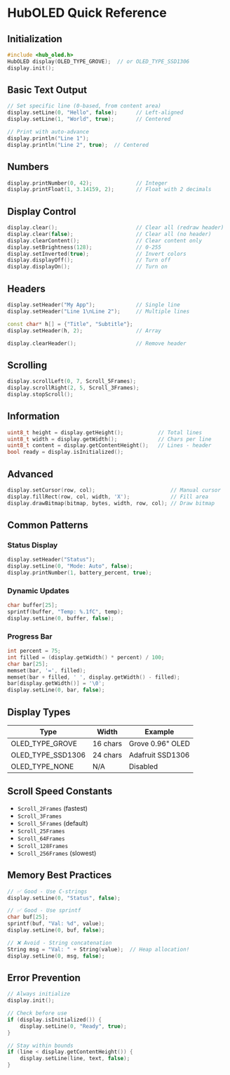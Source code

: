 # HubOLED Quick Reference

## Initialization
```cpp
#include <hub_oled.h>
HubOLED display(OLED_TYPE_GROVE);  // or OLED_TYPE_SSD1306
display.init();
```

## Basic Text Output
```cpp
// Set specific line (0-based, from content area)
display.setLine(0, "Hello", false);      // Left-aligned
display.setLine(1, "World", true);       // Centered

// Print with auto-advance
display.println("Line 1");
display.println("Line 2", true);  // Centered
```

## Numbers
```cpp
display.printNumber(0, 42);              // Integer
display.printFloat(1, 3.14159, 2);       // Float with 2 decimals
```

## Display Control
```cpp
display.clear();                         // Clear all (redraw header)
display.clear(false);                    // Clear all (no header)
display.clearContent();                  // Clear content only
display.setBrightness(128);              // 0-255
display.setInverted(true);               // Invert colors
display.displayOff();                    // Turn off
display.displayOn();                     // Turn on
```

## Headers
```cpp
display.setHeader("My App");             // Single line
display.setHeader("Line 1\nLine 2");     // Multiple lines

const char* h[] = {"Title", "Subtitle"};
display.setHeader(h, 2);                 // Array

display.clearHeader();                   // Remove header
```

## Scrolling
```cpp
display.scrollLeft(0, 7, Scroll_5Frames);
display.scrollRight(2, 5, Scroll_3Frames);
display.stopScroll();
```

## Information
```cpp
uint8_t height = display.getHeight();           // Total lines
uint8_t width = display.getWidth();             // Chars per line
uint8_t content = display.getContentHeight();   // Lines - header
bool ready = display.isInitialized();
```

## Advanced
```cpp
display.setCursor(row, col);                        // Manual cursor
display.fillRect(row, col, width, 'X');             // Fill area
display.drawBitmap(bitmap, bytes, width, row, col); // Draw bitmap
```

## Common Patterns

### Status Display
```cpp
display.setHeader("Status");
display.setLine(0, "Mode: Auto", false);
display.printNumber(1, battery_percent, true);
```

### Dynamic Updates
```cpp
char buffer[25];
sprintf(buffer, "Temp: %.1fC", temp);
display.setLine(0, buffer, false);
```

### Progress Bar
```cpp
int percent = 75;
int filled = (display.getWidth() * percent) / 100;
char bar[25];
memset(bar, '=', filled);
memset(bar + filled, ' ', display.getWidth() - filled);
bar[display.getWidth()] = '\0';
display.setLine(0, bar, false);
```

## Display Types

| Type | Width | Example |
|------|-------|---------|
| OLED_TYPE_GROVE | 16 chars | Grove 0.96" OLED |
| OLED_TYPE_SSD1306 | 24 chars | Adafruit SSD1306 |
| OLED_TYPE_NONE | N/A | Disabled |

## Scroll Speed Constants
- `Scroll_2Frames` (fastest)
- `Scroll_3Frames`
- `Scroll_5Frames` (default)
- `Scroll_25Frames`
- `Scroll_64Frames`
- `Scroll_128Frames`
- `Scroll_256Frames` (slowest)

## Memory Best Practices
```cpp
// ✅ Good - Use C-strings
display.setLine(0, "Status", false);

// ✅ Good - Use sprintf
char buf[25];
sprintf(buf, "Val: %d", value);
display.setLine(0, buf, false);

// ❌ Avoid - String concatenation
String msg = "Val: " + String(value);  // Heap allocation!
display.setLine(0, msg, false);
```

## Error Prevention
```cpp
// Always initialize
display.init();

// Check before use
if (display.isInitialized()) {
    display.setLine(0, "Ready", true);
}

// Stay within bounds
if (line < display.getContentHeight()) {
    display.setLine(line, text, false);
}
```
